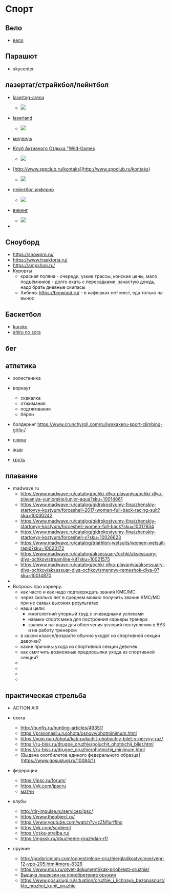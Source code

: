 # Спорт


## Вело

 * [вело](../../kb/вещи/велосипед.md)

## Парашют

 * skycenter

## лазертаг/страйкбол/пейнтбол

 * [lasertag-arena](https://lt-arena.ru/club/lokaciya-teleport)
	* ![](./спортсмен/lasertag-arena.jpg)
 * [laserland](https://inferno-paintball.ru/#contacts)
	* ![](./спортсмен/laserland.jpg)
 * [медведь](https://lazertag.msk.ru/)
 * [Клуб Активного Отдыха "Wild-Games](https://www.clubwg.ru/)
	* ![](./спортсмен/wildgames.jpg)
 * [http://www.sppclub.ru/kontaks](http://www.sppclub.ru/kontaks)
	* ![](./спортсмен/скк.jpg)
 * [пейнтбол инферно](https://inferno-paintball.ru/#contacts)
	* ![](./спортсмен/inferno.jpg)

 * [викинг](https://пейнтбол-в-москве.com/viking)
	* ![](./спортсмен/викинг.jpg)
 *

## Сноуборд

 * https://snowpro.ru/
 * https://www.traektoria.ru/
 * https://ampshop.ru/
 * Курорты
	* красная поляна - очереди, узкие трассы, конские цены, мало подъёмников - долго ехать с пересадками, зачастую дождь, надо брать дневные скипасы
	* Хибины https://bigwood.ru/ - в кафешках нет мест, еда только на вынос

## Баскетбол

 * [kuroko](https://kurokonobasuke.fandom.com/ru/wiki/%D0%91%D0%B0%D1%81%D0%BA%D0%B5%D1%82%D0%B1%D0%BE%D0%BB)
 * [ahiru no sora](https://www.crunchyroll.com/ru/ahiru-no-sora/)

## бег

## атлетика

 * холистеника
 * воркаут
	 * скакалка
	 * отжимания
	 * подтягивания
	 * бёрпи
 * болдеринг https://www.crunchyroll.com/ru/iwakakeru-sport-climbing-girls-/

 * [спина](https://www.youtube.com/watch?v=Mol6gQ-qrhs)
 * [жыр](https://www.youtube.com/watch?v=vyKC8zPYfd0)
 * [груть](https://www.youtube.com/watch?v=yzi29BnrgWI)

## плавание

 * madwave.ru
	* https://www.madwave.ru/catalog/ochki-dlya-plavaniya/ochki-dlya-plavaniya-yuniorskie/junior-aqua?sku=10014861
	* https://www.madwave.ru/catalog/gidrokostyumy-fina/zhenskiy-startovyy-kostyum/forceshell-2017-women-full-back-racing-suit?sku=10030242
	* https://www.madwave.ru/catalog/gidrokostyumy-fina/zhenskiy-startovyy-kostyum/forceshell-women-full-back?sku=10017834
	* https://www.madwave.ru/catalog/gidrokostyumy-fina/zhenskiy-startovyy-kostyum/forceshell-x?sku=10026623
	* https://www.madwave.ru/catalog/triathlon-wetsuits/women-wetsuit-rapid?sku=10023172
	* https://www.madwave.ru/catalog/aksessuary/ochki/aksessuary-dlya-ochkov/streamline-kit?sku=10021575
	* https://www.madwave.ru/catalog/ochki-dlya-plavaniya/aksessuary-dlya-ochkov/aksessuar-dlya-ochkov/smennyy-remeshok-dlya-0?sku=10014870
 *
 * Вопросы про карьеру:
	* как часто и как надо подтверждать звания КМС/МС
	* через сколько лет в среднем можно получить звание КМС/МС при не самых высоких результатах
	* наши цели:
		* многолетний упорный труд с очевидными успехами
		* навыки спортсмена для построения карьеры тренера
		* звания и награды для облегчения условий поступления в ВУЗ и на работу тренером
	* в каком классе/возрасте обычно уходят из спортивной секции девочки?
	* какие причины ухода из спортивной секции девочек
	* как смягчить возможные предпосылки ухода из спортивной секции?
	*
	*
	*
	*
## практическая стрельба

 * ACTION AIR
 * охота
	 * http://hunfis.ru/hunting-articles/49351/
	 * https://pravonasilu.ru/ohota/osnovy/ohotminimum.html
	* https://voin.guru/ohota/kak-poluchit-ohotnichiy-bilet-v-pervyy-raz/
	* https://ru-biss.ru/drugoe_oruzhie/poluchit_ohotnichij_bilet.html
	* https://ru-biss.ru/drugoe_oruzhie/ohotnichij_minimum.html
	* [Выдача охотбилетов единого федерального образца](https://www.gosuslugi.ru/10084/1}

 * федерации
	 * https://ipsc.ru/forum/
	 * https://vk.com/ipscru
	 * [матчи](https://www.makeready.ru/)

 * клубы
	 * http://tir-impulse.ru/services/ipsc/
	 * https://www.theobject.ru/
	 * https://www.youtube.com/watch?v=zZM1urffjhc
	 * https://vk.com/scobject
	 * https://cska-strelba.ru/
	 * https://mgssk.ru/obuchenie-grazhdan-rf/

 * оружие
	 * http://podpricelom.com/ognestrelnoe-oruzhie/gladkostvolnoe/vepr-12-vpo-205.html#more-8326
	 * https://www.mos.ru/otvet-dokumenti/kak-priobresti-oruzhie/
	 * [Выдача лицензии на приобретение оружия](https://www.gosuslugi.ru/127020/2/info)
	 * https://www.gosuslugi.ru/situation/oruzhie_i_lichnaya_bezopasnost/kto_mozhet_kupit_oruzhie
